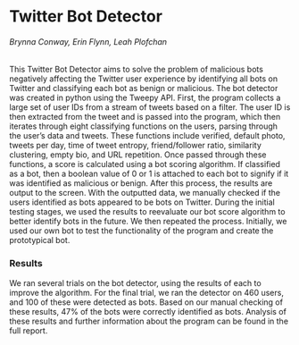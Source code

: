 # Twitter Bot Detector 
###### Brynna Conway, Erin Flynn, Leah Plofchan 

This Twitter Bot Detector aims to solve the problem of malicious bots negatively affecting the Twitter user experience by identifying all bots on Twitter and classifying each bot as benign or malicious. The bot detector was created in python using the Tweepy API. First, the program collects a large set of user IDs from a stream of tweets based on a filter. The user ID is then extracted from the tweet and is passed into the program, which then iterates through eight classifying functions on the users, parsing through the user’s data and tweets. These functions include verified, default photo, tweets per day,
time of tweet entropy, friend/follower ratio, similarity clustering, empty bio, and URL repetition. Once passed through these functions, a score is calculated using a bot scoring algorithm. If classified as a bot, then a boolean value of 0 or 1 is attached to each bot to signify if it was identified as malicious or benign. After this process, the results are output to the screen. With the outputted data, we manually checked if the users identified as bots appeared to be bots on Twitter. During the initial testing stages, we used the results to reevaluate our bot score algorithm to better identify bots in the future. We then repeated the process. Initially, we used our own bot to test the functionality of the program and create the prototypical bot.

### Results

We ran several trials on the bot detector, using the results of each to improve the algorithm. For the final trial, we ran the detector on 460 users, and 100 of these were detected as bots. Based on our manual checking of these results, 47% of the bots were correctly identified as bots. Analysis of these results and further information about the program can be found in the full report. 


